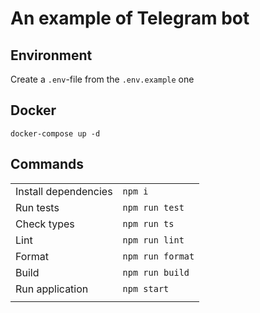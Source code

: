 # An example of Telegram bot

## Environment

Create a `.env`-file from the `.env.example` one

## Docker

`docker-compose up -d`

## Commands

|                      |                  |
|----------------------|:-----------------|
| Install dependencies | `npm i`          |
| Run tests            | `npm run test`   |
| Check types          | `npm run ts`     |
| Lint                 | `npm run lint`   |
| Format               | `npm run format` |
| Build                | `npm run build`  |
| Run application      | `npm start`      |
|                      |                  |
